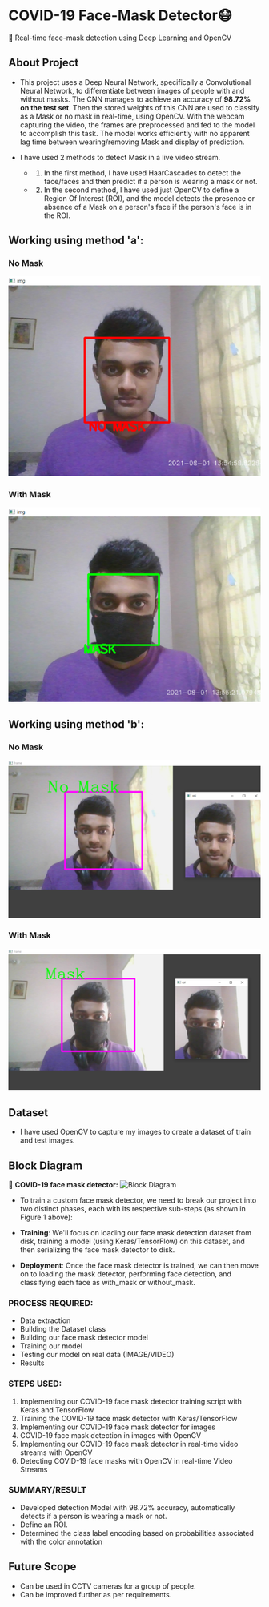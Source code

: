 # COVID-19 Face-Mask Detector😷
🦠 Real-time face-mask detection using Deep Learning and OpenCV

## About Project
* This project uses a Deep Neural Network, specifically a Convolutional Neural Network, to differentiate between images of people with and without masks. The CNN manages to achieve an accuracy of **98.72% on the test set**. Then the stored weights of this CNN are used to classify as a Mask or no mask in real-time, using OpenCV. With the webcam capturing the video, the frames are preprocessed and fed to the model to accomplish this task. The model works efficiently with no apparent lag time between wearing/removing Mask and display of prediction.

* I have used 2 methods to detect Mask in a live video stream.
   * 1. In the first method, I have used HaarCascades to detect the face/faces and then predict if a person is wearing a mask or not.
   * 2. In the second method, I have used just OpenCV to define a Region Of Interest (ROI), and the model detects the presence or absence of a Mask on a person's face if the person's face is in the ROI.

## Working using method 'a':
### No Mask
![No Mask](nomask1.png)
### With Mask
![With Mask](mask1.png)

## Working using method 'b':
### No Mask
![No Mask](nomask.png)
### With Mask
![With Mask](mask.png)

## Dataset
* I have used OpenCV to capture my images to create a dataset of train and test images.

## Block Diagram
🔲 **COVID-19 face mask detector:**
![Block Diagram](https://user-images.githubusercontent.com/41515202/94375426-27f00a00-0131-11eb-82ac-11e28d0b0d95.png)

* To train a custom face mask detector, we need to break our project into two distinct phases, each with its respective sub-steps (as shown in Figure 1 above):

* **Training**: We'll focus on loading our face mask detection dataset from disk, training a model (using Keras/TensorFlow) on this dataset, and then serializing the face mask detector to disk.
* **Deployment**: Once the face mask detector is trained, we can then move on to loading the mask detector, performing face detection, and classifying each face as with_mask or without_mask.

### PROCESS REQUIRED:
* Data extraction
* Building the Dataset class
* Building our face mask detector model
* Training our model
* Testing our model on real data (IMAGE/VIDEO)
* Results

### STEPS USED:
1. Implementing our COVID-19 face mask detector training script with Keras and TensorFlow
2. Training the COVID-19 face mask detector with Keras/TensorFlow
3. Implementing our COVID-19 face mask detector for images
4. COVID-19 face mask detection in images with OpenCV
5. Implementing our COVID-19 face mask detector in real-time video streams with OpenCV
6. Detecting COVID-19 face masks with OpenCV in real-time Video Streams

### SUMMARY/RESULT
* Developed detection Model with 98.72% accuracy, automatically detects if a person is wearing a mask or not.
* Define an ROI.
* Determined the class label encoding based on probabilities associated with the color annotation

## Future Scope
* Can be used in CCTV cameras for a group of people.
* Can be improved further as per requirements.
